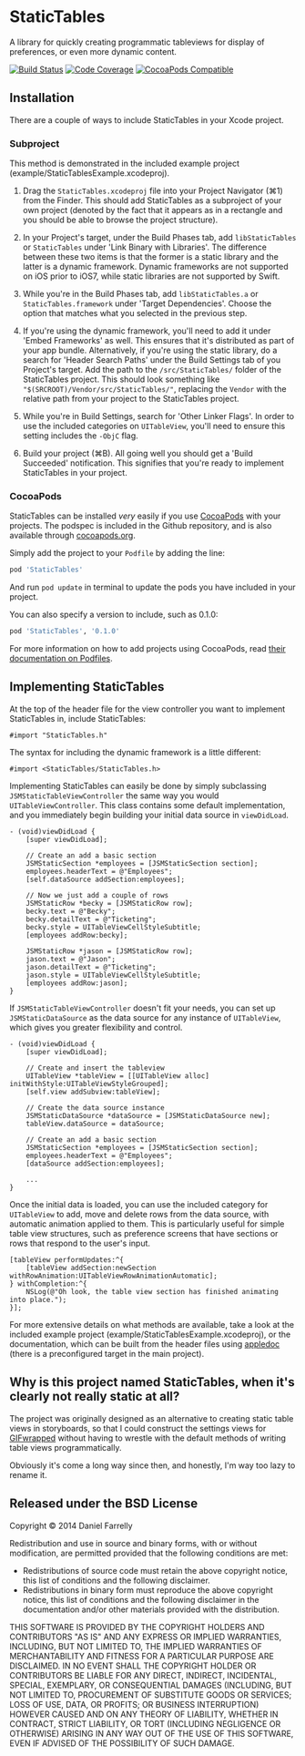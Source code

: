 # StaticTables

A library for quickly creating programmatic tableviews for display of preferences, or even more dynamic content.

[![Build Status](https://travis-ci.org/jellybeansoup/ios-statictables.svg?branch=master)](https://travis-ci.org/jellybeansoup/ios-statictables)
[![Code Coverage](https://codecov.io/gh/jellybeansoup/ios-statictables/branch/master/graph/badge.svg)](https://codecov.io/gh/jellybeansoup/ios-statictables)
[![CocoaPods Compatible](https://img.shields.io/cocoapods/v/StaticTables.svg)](https://cocoapods.org/pods/StaticTables)

## Installation

There are a couple of ways to include StaticTables in your Xcode project.

### Subproject

This method is demonstrated in the included example project (example/StaticTablesExample.xcodeproj).

1. Drag the `StaticTables.xcodeproj` file into your Project Navigator (⌘1) from the Finder. This should add StaticTables as a subproject of your own project (denoted by the fact that it appears as in a rectangle and you should be able to browse the project structure).

2. In your Project's target, under the Build Phases tab, add `libStaticTables` or `StaticTables` under 'Link Binary with Libraries'. The difference between these two items is that the former is a static library and the latter is a dynamic framework. Dynamic frameworks are not supported on iOS prior to iOS7, while static libraries are not supported by Swift.

3. While you're in the Build Phases tab, add `libStaticTables.a` or `StaticTables.framework` under 'Target Dependencies'. Choose the option that matches what you selected in the previous step.

4. If you're using the dynamic framework, you'll need to add it under 'Embed Frameworks' as well. This ensures that it's distributed as part of your app bundle. Alternatively, if you're using the static library, do a search for 'Header Search Paths' under the Build Settings tab of you Project's target. Add the path to the `/src/StaticTables/` folder of the StaticTables project. This should look something like `"$(SRCROOT)/Vendor/src/StaticTables/"`, replacing the `Vendor` with the relative path from your project to the StaticTables project.

5. While you're in Build Settings, search for 'Other Linker Flags'. In order to use the included categories on `UITableView`, you'll need to ensure this setting includes the `-ObjC` flag.

6. Build your project (⌘B). All going well you should get a 'Build Succeeded' notification. This signifies that you're ready to implement StaticTables in your project.

### CocoaPods

StaticTables can be installed *very* easily if you use [CocoaPods](http://cocoapods.org) with your projects. The podspec is included in the Github repository, and is also available through [cocoapods.org](http://cocoapods.org/?q=statictables).

Simply add the project to your `Podfile` by adding the line:

```ruby 
pod 'StaticTables'
```

And run `pod update` in terminal to update the pods you have included in your project.

You can also specify a version to include, such as 0.1.0:

```ruby
pod 'StaticTables', '0.1.0'
```

For more information on how to add projects using CocoaPods, read [their documentation on Podfiles](http://docs.cocoapods.org/podfile.html).

## Implementing StaticTables

At the top of the header file for the view controller you want to implement StaticTables in, include StaticTables:

```objc
#import "StaticTables.h"
```

The syntax for including the dynamic framework is a little different:

```objc
#import <StaticTables/StaticTables.h>
```

Implementing StaticTables can easily be done by simply subclassing `JSMStaticTableViewController` the same way you would `UITableViewController`. This class contains some default implementation, and you immediately begin building your initial data source in `viewDidLoad`.

```objc
- (void)viewDidLoad {
	[super viewDidLoad];
	
	// Create an add a basic section
	JSMStaticSection *employees = [JSMStaticSection section];
	employees.headerText = @"Employees";
	[self.dataSource addSection:employees];
	
	// Now we just add a couple of rows
	JSMStaticRow *becky = [JSMStaticRow row];
	becky.text = @"Becky";
	becky.detailText = @"Ticketing";
	becky.style = UITableViewCellStyleSubtitle;
	[employees addRow:becky];
	
	JSMStaticRow *jason = [JSMStaticRow row];
	jason.text = @"Jason";
	jason.detailText = @"Ticketing";
	jason.style = UITableViewCellStyleSubtitle;
	[employees addRow:jason];
}
```

If `JSMStaticTableViewController` doesn't fit your needs, you can set up `JSMStaticDataSource` as the data source for any instance of `UITableView`, which gives you greater flexibility and control.

```objc
- (void)viewDidLoad {
	[super viewDidLoad];
	
	// Create and insert the tableview
	UITableView *tableView = [[UITableView alloc] initWithStyle:UITableViewStyleGrouped];
	[self.view addSubview:tableView];
	
	// Create the data source instance
	JSMStaticDataSource *dataSource = [JSMStaticDataSource new];
	tableView.dataSource = dataSource;
	
	// Create an add a basic section
	JSMStaticSection *employees = [JSMStaticSection section];
	employees.headerText = @"Employees";
	[dataSource addSection:employees];

	...
}
```

Once the initial data is loaded, you can use the included category for `UITableView` to add, move and delete rows from the data source, with automatic animation applied to them. This is particularly useful for simple table view structures, such as preference screens that have sections or rows that respond to the user's input.

```objc
[tableView performUpdates:^{
	[tableView addSection:newSection withRowAnimation:UITableViewRowAnimationAutomatic];
} withCompletion:^{
	NSLog(@"Oh look, the table view section has finished animating into place.");
}];
```

For more extensive details on what methods are available, take a look at the included example project (example/StaticTablesExample.xcodeproj), or the documentation, which can be built from the header files using [appledoc](http://gentlebytes.com/appledoc/) (there is a preconfigured target in the main project).

## Why is this project named StaticTables, when it's clearly not really static at all?

The project was originally designed as an alternative to creating static table views in storyboards, so that I could construct the settings views for [GIFwrapped](http://gifwrapped.co) without having to wrestle with the default methods of writing table views programmatically.

Obviously it's come a long way since then, and honestly, I'm way too lazy to rename it.

## Released under the BSD License

Copyright © 2014 Daniel Farrelly

Redistribution and use in source and binary forms, with or without modification,
are permitted provided that the following conditions are met:

*	Redistributions of source code must retain the above copyright notice, this list
	of conditions and the following disclaimer.
*	Redistributions in binary form must reproduce the above copyright notice, this
	list of conditions and the following disclaimer in the documentation and/or
	other materials provided with the distribution.

THIS SOFTWARE IS PROVIDED BY THE COPYRIGHT HOLDERS AND CONTRIBUTORS "AS IS" AND 
ANY EXPRESS OR IMPLIED WARRANTIES, INCLUDING, BUT NOT LIMITED TO, THE IMPLIED
WARRANTIES OF MERCHANTABILITY AND FITNESS FOR A PARTICULAR PURPOSE ARE DISCLAIMED.
IN NO EVENT SHALL THE COPYRIGHT HOLDER OR CONTRIBUTORS BE LIABLE FOR ANY DIRECT,
INDIRECT, INCIDENTAL, SPECIAL, EXEMPLARY, OR CONSEQUENTIAL DAMAGES (INCLUDING,
BUT NOT LIMITED TO, PROCUREMENT OF SUBSTITUTE GOODS OR SERVICES; LOSS OF USE,
DATA, OR PROFITS; OR BUSINESS INTERRUPTION) HOWEVER CAUSED AND ON ANY THEORY OF
LIABILITY, WHETHER IN CONTRACT, STRICT LIABILITY, OR TORT (INCLUDING NEGLIGENCE
OR OTHERWISE) ARISING IN ANY WAY OUT OF THE USE OF THIS SOFTWARE, EVEN IF
ADVISED OF THE POSSIBILITY OF SUCH DAMAGE.
